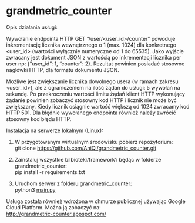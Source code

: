 # grandmetric_counter
<p>Opis działania usługi:</p>
<p>Wywołanie endpointa HTTP GET “/user/&lt;user_id&gt;/counter” powoduje inkrementację licznika wewnętrznego o 1 (max. 1024) dla konkretnego &lt;user_id&gt; (wartości wyłącznie numeryczne od 1 do 65535). Jako wyjście zwracany jest dokument JSON z wartością po inkrementacji licznika per user np: {“user_id”: 1, “counter”: 2}. Rezultat powinien posiadać stosowne nagłówki HTTP, dla formatu dokumentu JSON.</p>
<p>Możliwe jest zwiększanie licznika dowolnego usera (w ramach zakresu &lt;user_id&gt;), ale z ograniczeniem na ilość żądań do usługi: 5 wywołań na sekundę. Po przekroczeniu wartości limitu żądań klient HTTP wykonujący żądanie powinien zobaczyć stosowny kod HTTP i licznik nie może być zwiększany. Kiedy licznik osiągnie wartość większą od 1024 zwracamy kod HTTP 501. Dla błędnie wywołanego endpointa również należy zwrócić stosowny kod błędu HTTP.</p>
<p>Instalacja na serwerze lokalnym (Linux):</p>
<ol>
<li>
<p>W przygotowanym wirtualnym środowisku pobierz repozytorium:<br>
git clone <a href="https://github.com/AniQl/grandmetric_counter.git">https://github.com/AniQl/grandmetric_counter.git</a></p>
</li>
<li>
<p>Zainstaluj wszystkie bilbioteki/framework’i będąc w folderze grandmetric_counter:<br>
pip install -r requirements.txt</p>
</li>
<li>
<p>Uruchom serwer z folderu grandmetric_counter:<br>
python3 <a href="http://main.py">main.py</a></p>
</li>
</ol>
<p>Usługa została również wdrożona w chmurze publicznej używając Google Cloud Platform. Można ją zobaczyć na:<br>
<a href="http://grandmetric-counter.appspot.com/">http://grandmetric-counter.appspot.com/</a></p>
